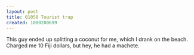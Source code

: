 ```yaml
---
layout: post
title: 01058 Tourist trap
created: 1080280699
---
```

This guy ended up splitting a coconut for me, which I drank on the beach.  Charged me 10 Fiji dollars, but hey, he had a machete.
